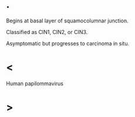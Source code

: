 # .

Begins at basal layer of squamocolumnar junction.

Classified as CIN1, CIN2, or CIN3.

Asymptomatic but progresses to carcinoma in situ.

# <

Human papilommavirus

# >
